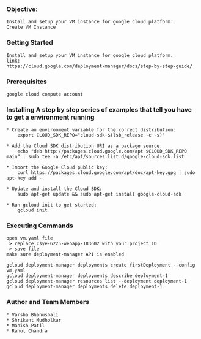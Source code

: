 ### Objective:
	
	Install and setup your VM instance for google cloud platform.
	Create VM Instance 

### Getting Started

	Install and setup your VM instance for google cloud platform.
	link:
	https://cloud.google.com/deployment-manager/docs/step-by-step-guide/

### Prerequisites

	google cloud compute account

### Installing A step by step series of examples that tell you have to get a environment running

	* Create an environment variable for the correct distribution:
		export CLOUD_SDK_REPO="cloud-sdk-$(lsb_release -c -s)"
	
	* Add the Cloud SDK distribution URI as a package source:
		echo "deb http://packages.cloud.google.com/apt $CLOUD_SDK_REPO main" | sudo tee -a /etc/apt/sources.list.d/google-cloud-sdk.list
	
	* Import the Google Cloud public key:
		curl https://packages.cloud.google.com/apt/doc/apt-key.gpg | sudo apt-key add -
	
	* Update and install the Cloud SDK:
		sudo apt-get update && sudo apt-get install google-cloud-sdk
	
	* Run gcloud init to get started:
		gcloud init

### Executing Commands
	open vm.yaml file
	 > replace csye-6225-webapp-183602 with your project_ID 
	 > save file
	make sure deployment-manager API is enabled
	
	gcloud deployment-manager deployments create firstDeployment --config vm.yaml
	gcloud deployment-manager deployments describe deployment-1
	gcloud deployment-manager resources list --deployment deployment-1
	gcloud deployment-manager deployments delete deployment-1

    
### Author and Team Members

    * Varsha Bhanushali
    * Shrikant Mudholkar
    * Manish Patil
    * Rahul Chandra





